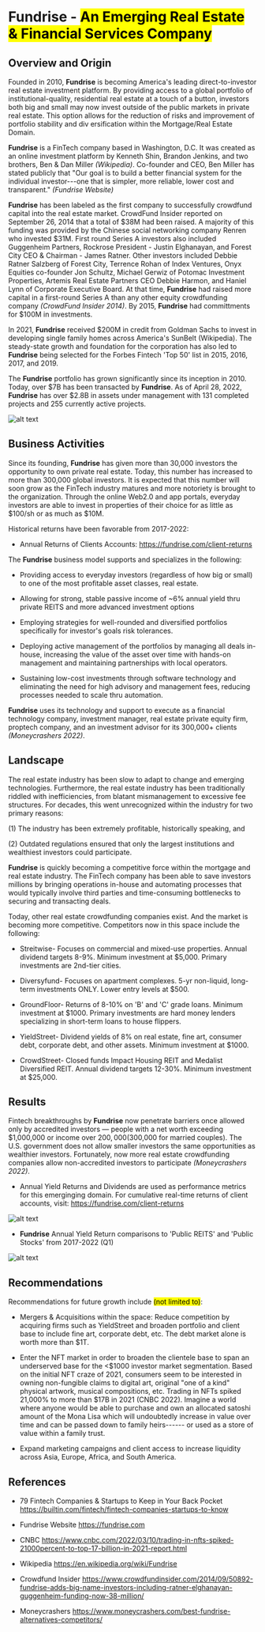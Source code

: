 #  **Fundrise** - <mark>An Emerging Real Estate & Financial Services Company</mark>


## Overview and Origin

Founded in 2010, **Fundrise** is becoming America's leading direct-to-investor real estate investment platform. By providing access to a global portfolio of institutional-quality, residential real estate at a touch of a button, investors both big and small may now invest outside of the public markets in private real estate. This option allows for the reduction of risks and improvement of portfolio stability and div ersification within the Mortgage/Real Estate Domain. 


**Fundrise** is a FinTech company based in Washington, D.C. It was created as an online investment platform by Kenneth Shin, Brandon Jenkins, and two brothers, Ben & Dan Miller *(Wikipedia)*. Co-founder and CEO, Ben Miller has stated publicly that "Our goal is to build a better financial system for the individual investor---one that is simpler, more reliable, lower cost and transparent." *(Fundrise Website)*


**Fundrise** has been labeled as the first company to successfully crowdfund capital into the real estate market. CrowdFund Insider reported on September 26, 2014 that a total of $38M had been raised. A majority of this funding was provided by the Chinese social networking company Renren who invested $31M.  First round Series A investors also included Guggenheim Partners, Rockrose President - Justin Elghanayan, and Forest City CEO & Chairman - James Ratner. Other investors included Debbie Ratner Salzberg of Forest City, Terrence Rohan of Index Ventures, Onyx Equities co-founder Jon Schultz, Michael Gerwiz of Potomac Investment Properties, Artemis Real Estate Partners CEO Debbie Harmon, and Haniel Lynn of Corporate Executive Board. At that time, **Fundrise** had raised more capital in a first-round Series A than any other equity crowdfunding company *(CrowdFund Insider 2014)*. By 2015, **Fundrise** had committments for $100M in investments.


In 2021, **Fundrise** received $200M in credit from Goldman Sachs to invest in developing single family homes across America's SunBelt (Wikipedia). The steady-state growth and foundation for the corporation has also led to **Fundrise** being selected for the Forbes Fintech 'Top 50' list in 2015, 2016, 2017, and 2019.


The **Fundrise** portfolio has grown significantly since its inception in 2010. Today, over $7B has been transacted by **Fundrise**.  As of April 28, 2022, **Fundrise** has over $2.8B in assets under management with 131 completed projects and 255 currently active projects.  

![alt text](Fundrise_Portfolio.png)


## Business Activities

Since its founding, **Fundrise** has given more than 30,000 investors the opportunity to own private real estate. Today, this number has increased to more than 300,000 global investors. It is expected that this number will soon grow as the FinTech industry matures and more notoriety is brought to the organization.  Through the online Web2.0 and app portals, everyday investors are able to invest in properties of their choice for as little as $100/sh or as much as $10M.  

Historical returns have been favorable from 2017-2022: 
* Annual Returns of Clients Accounts: https://fundrise.com/client-returns

The **Fundrise** business model supports and specializes in the following: 
* Providing access to everyday investors (regardless of how big or small) to one of the most profitable asset classes, real estate.

* Allowing for strong, stable passive income of ~6% annual yield thru private REITS and more advanced investment options

* Employing strategies for well-rounded and diversified portfolios specifically for investor's goals risk tolerances.

* Deploying active management of the portfolios by managing all deals in-house, increasing the value of the asset over time with hands-on management and maintaining partnerships with local operators.

* Sustaining low-cost investments through software technology and eliminating the need for high advisory and management fees, reducing processes needed to scale thru automation.  


**Fundrise** uses its technology and support to execute as a financial technology company, investment manager, real estate private equity firm, proptech company, and an investment advisor for its 300,000+ clients *(Moneycrashers 2022)*.

## Landscape

The real estate industry has been slow to adapt to change and emerging technologies.  Furthermore, the real estate industry has been traditionally riddled with inefficiencies, from blatant mismanagement to excessive fee structures. For decades, this went unrecognized within the industry for two primary reasons: 

(1) The industry has been extremely profitable, historically speaking, and 

(2) Outdated regulations ensured that only the largest institutions and wealthiest investors could participate.


**Fundrise** is quickly becoming a competitive force within the mortgage and real estate industry.  The FinTech company has been able to save investors millions by bringing operations in-house and automating processes that would typically involve third parties and time-consuming bottlenecks to securing and transacting deals.  


Today, other real estate crowdfunding companies exist. And the market is becoming more competitive.  Competitors now in this space include the following:

*  Streitwise- Focuses on commercial and mixed-use properties. Annual dividend targets 8-9%. Minimum investment at $5,000. Primary investments are 2nd-tier cities.

* Diversyfund- Focuses on apartment complexes. 5-yr non-liquid, long-term investments ONLY. Lower entry levels at $500.

* GroundFloor- Returns of 8-10% on 'B' and 'C' grade loans. Minimum investment at $1000. Primary investments are hard money lenders specializing in short-term loans to house flippers. 

* YieldStreet- Dividend yields of 8% on real estate, fine art, consumer debt, corporate debt, and other assets. Minimum investment at $1000. 

* CrowdStreet- Closed funds Impact Housing REIT and Medalist Diversified REIT. Annual dividend targets 12-30%. Minimum investment at $25,000. 

## Results

Fintech breakthroughs by **Fundrise** now penetrate barriers once allowed only by accredited investors — people with a net worth exceeding $1,000,000 or income over $200,000 ($300,000 for married couples). The U.S. government does not allow smaller investors the same opportunities as wealthier investors. Fortunately, now more real estate crowdfunding companies allow non-accredited investors to participate *(Moneycrashers 2022)*.

* Annual Yield Returns and Dividends are used as performance metrics for this emerginging domain.  For cumulative real-time returns of client accounts, visit: https://fundrise.com/client-returns

![alt text](Fundrise_RealTime.png)

* **Fundrise** Annual Yield Return comparisons to 'Public REITS' and 'Public Stocks' from 2017-2022 (Q1)

![alt text](Fundrise_Annual_Returns.png)



## Recommendations

Recommendations for future growth include <mark>(not limited to)</mark>:
* Mergers & Acquisitions within the space: Reduce competition by acquiring firms such as YieldStreet and broaden portfolio and client base to include fine art, corporate debt, etc. The debt market alone is worth more than $1T.

* Enter the NFT market in order to broaden the clientele base to span an underserved base for the <$1000 investor market segmentation.  Based on the initial NFT craze of 2021, consumers seem to be interested in owning non-fungible claims to digital art, original "one of a kind" physical artwork, musical compositions, etc.  Trading in NFTs spiked 21,000% to more than $17B in 2021 (CNBC 2022). Imagine a world where anyone would be able to purchase and own an allocated satoshi amount of the Mona Lisa which will undoubtedly increase in value over time and can be passed down to family heirs------ or used as a store of value within a family trust.

* Expand marketing campaigns and client access to increase liquidity across Asia, Europe, Africa, and South America. 


## References

* 79 Fintech Companies & Startups to Keep in Your Back Pocket  https://builtin.com/fintech/fintech-companies-startups-to-know
* Fundrise Website                                                     https://fundrise.com
* CNBC https://www.cnbc.com/2022/03/10/trading-in-nfts-spiked-21000percent-to-top-17-billion-in-2021-report.html

* Wikipedia                                                            https://en.wikipedia.org/wiki/Fundrise
* Crowdfund Insider                                                    https://www.crowdfundinsider.com/2014/09/50892-fundrise-adds-big-name-investors-including-ratner-elghanayan-guggenheim-funding-now-38-million/
* Moneycrashers          https://www.moneycrashers.com/best-fundrise-alternatives-competitors/